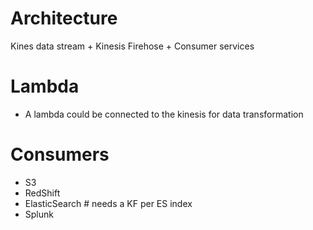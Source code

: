 # Architecture
Kines data stream + Kinesis Firehose + Consumer services

# Lambda
- A lambda could be connected to the kinesis for data transformation

# Consumers
- S3
- RedShift
- ElasticSearch     # needs a KF per ES index
- Splunk